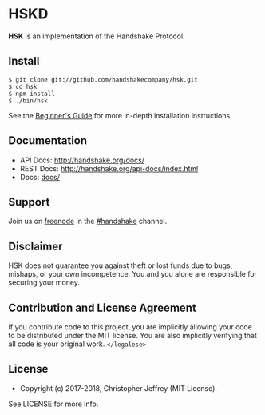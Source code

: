 # HSKD

**HSK** is an implementation of the Handshake Protocol.

## Install

```
$ git clone git://github.com/handshakecompany/hsk.git
$ cd hsk
$ npm install
$ ./bin/hsk
```

See the [Beginner's Guide][guide] for more in-depth installation instructions.

## Documentation

- API Docs: http://handshake.org/docs/
- REST Docs: http://handshake.org/api-docs/index.html
- Docs: [docs/](docs/README.md)

## Support

Join us on [freenode][freenode] in the [#handshake][irc] channel.

## Disclaimer

HSK does not guarantee you against theft or lost funds due to bugs, mishaps, or
your own incompetence. You and you alone are responsible for securing your
money.

## Contribution and License Agreement

If you contribute code to this project, you are implicitly allowing your code
to be distributed under the MIT license. You are also implicitly verifying that
all code is your original work. `</legalese>`

## License

- Copyright (c) 2017-2018, Christopher Jeffrey (MIT License).

See LICENSE for more info.

[guide]: https://github.com/handshakecompany/hsk/blob/master/docs/Beginner's-Guide.md
[freenode]: https://freenode.net/
[irc]: irc://irc.freenode.net/handshake
[changelog]: https://github.com/handshakecompany/hsk/blob/master/CHANGELOG.md
